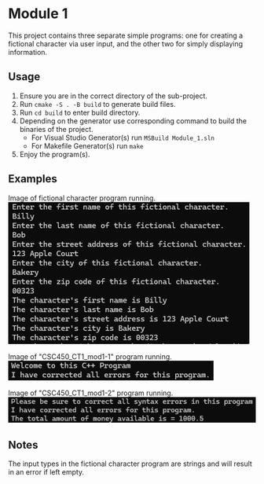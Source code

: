 # Module 1
This project contains three separate simple programs: one for creating a fictional character via user input, and the other two for simply displaying information.

## Usage
1. Ensure you are in the correct directory of the sub-project.
2. Run ```cmake -S . -B build``` to generate build files.
3. Run ```cd build``` to enter build directory.
4. Depending on the generator use corresponding command to build the binaries of the project.
    - For Visual Studio Generator(s) run ```MSBuild Module_1.sln```
    - For Makefile Generator(s) run ```make```
5. Enjoy the program(s).

## Examples
Image of fictional character program running. <br>
![](./example-1.png) <p>
Image of "CSC450_CT1_mod1-1" program running. <br>
![](./example-2.png) <p>
Image of "CSC450_CT1_mod1-2" program running. <br>
![](./example-3.png) <p>

## Notes
The input types in the fictional character program are strings and will result in an error if left empty.

